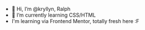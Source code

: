 - 👋 Hi, I’m @kryllyn, Ralph
- 🌱 I’m currently learning CSS/HTML
- I'm learning via Frontend Mentor, totally fresh here :F

<!---
kryllyn/kryllyn is a ✨ special ✨ repository because its `README.md` (this file) appears on your GitHub profile.
You can click the Preview link to take a look at your changes.
--->
